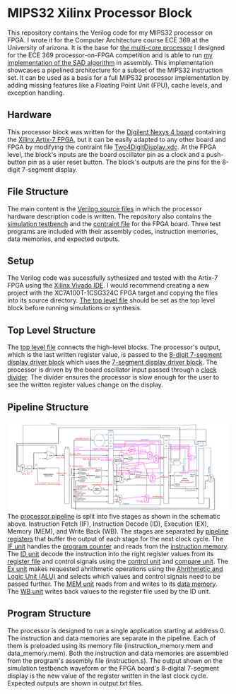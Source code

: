 # MIPS32 Xilinx Processor Block
This repository contains the Verilog code for my MIPS32 processor on FPGA. I wrote it for the Computer Architecture course ECE 369 at the University of arizona. It is the base for [the multi-core processor](https://github.com/Aymane-Aeris-El-Asslouj/ECE369_competition_MIPS32_Xilinx_multicore_processor) I designed for the ECE 369 processor-on-FPGA competition and is able to run [my implementation of the SAD algorithm](https://github.com/Aymane-Aeris-El-Asslouj/ECE369_MIPS32_SAD_Assembly_code) in assembly. This implementation showcases a pipelined architecture for a subset of the MIPS32 instruction set. It can be used as a basis for a full MIPS32 processor implementation by adding missing features like a Floating Point Unit (FPU), cache levels, and exception handling.

## Hardware
This processor block was written for the [Digilent Nexys 4 board](https://digilent.com/reference/programmable-logic/nexys-4/start) containing the [Xilinx Artix-7 FPGA](https://www.xilinx.com/products/silicon-devices/fpga/artix-7.html), but it can be easily adapted to any other board and FPGA by modifying the contraint file [Two4DigitDisplay.xdc](constraints/Two4DigitDisplay.xdc). At the FPGA level, the block's inputs are the board oscillator pin as a clock and a push-button pin as a user reset button. The block's outputs are the pins for the 8-digit 7-segment display.

## File Structure
The main content is the [Verilog source files](sources) in which the processor hardware description code is written. The repository also contains the [simulation testbench](test_bench/processor_tb.v) and the [contraint file](constraints/Two4DigitDisplay.xdc) for the FPGA board. Three test programs are included with their assembly codes, instruction memories, data memories, and expected outputs.

## Setup
The Verilog code was sucessfully sythesized and tested with the Artix-7 FPGA using the [Xilinx Vivado IDE](https://www.xilinx.com/products/design-tools/vivado.html). I would recommend creating a new project with the XC7A100T-1CSG324C FPGA target and copying the files into its source directory. [The top level file](sources/top_level.v) should be set as the top level block before running simulations or synthesis.

## Top Level Structure
The [top level file](sources/top_level.v) connects the high-level blocks. The processor's output, which is the last written register value, is passed to the [8-digit 7-segment display driver block](sources/Two4DigitDisplay.v) which uses the [7-segment display driver block](sources/SevenSegment.v). The processor is driven by the board oscillator input passed through a [clock divider](sources/ClkDiv.v). The divider ensures the processor is slow enough for the user to see the written register values change on the display.

## Pipeline Structure
![Processor pipeline](/schematic.png)
The [processor pipeline](sources/Processor.v) is split into five stages as shown in the schematic above. Instruction Fetch (IF), Instruction Decode (ID), Execution (EX), Memory (MEM), and Write Back (WB). The stages are separated by [pipeline registers](sources/PipeReg.v) that buffer the output of each stage for the next clock cycle. The [IF unit](sources/InstructionFetchUnit.v) handles the [program counter](sources/ProgramCounter.v) and reads from the [instruction memory](sources/InstructionMemory.v). The [ID unit](sources/InstructionDecodeUnit.v) decode the instruction into the right register values from its [register file](sources/RegisterFile.v) and control signals using the [control unit](sources/ControlUnit.v) and [compare unit](sources/ComapreUnit.v). The [Ex unit](sources/ExecutionUnit.v) makes requested ahrithmetic operations using the [Ahrithmetic and Logic Unit (ALU)](sources/ALU32Bit.v) and selects which values and control signals need to be passed further. The [MEM unit](sources/MemoryUnit.v) reads from and writes to its [data memory](sources/DataMemory.v). The [WB unit](sources/WriteBackUnit.v) writes back values to the register file used by the ID unit.

## Program Structure
The processor is designed to run a single application starting at address 0. The instruction and data memories are separate in the pipeline. Each of them is preloaded using its memory file (instruction_memory.mem and data_memory.mem). Both the instruction and data memories are assembled from the program's assembly file (instruction.s). The output shown on the simulation testbench waveform or the FPGA board's 8-digital 7-segment display is the new value of the register written in the last clock cycle. Expected outputs are shown in output.txt files.
